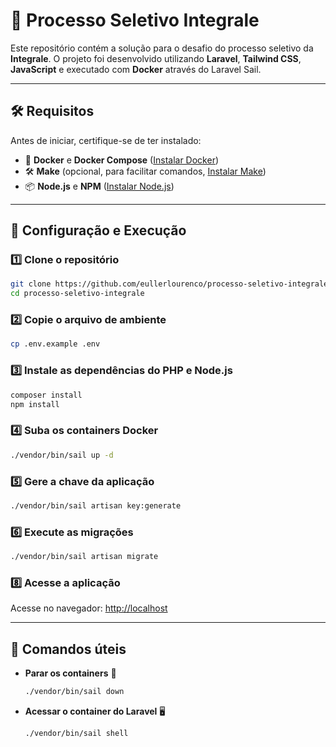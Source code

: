# 🚀 Processo Seletivo Integrale

Este repositório contém a solução para o desafio do processo seletivo da **Integrale**. O projeto foi desenvolvido utilizando **Laravel**, **Tailwind CSS**, **JavaScript** e executado com **Docker** através do Laravel Sail.

---

## 🛠 Requisitos
Antes de iniciar, certifique-se de ter instalado:
- 🐳 **Docker** e **Docker Compose** ([Instalar Docker](https://docs.docker.com/get-docker/))
- 🛠 **Make** (opcional, para facilitar comandos, [Instalar Make](https://linuxhint.com/install-make-ubuntu/))
- 📦 **Node.js** e **NPM** ([Instalar Node.js](https://nodejs.org/))

---

## 📌 Configuração e Execução

### 1️⃣ Clone o repositório
```bash
git clone https://github.com/eullerlourenco/processo-seletivo-integrale.git
cd processo-seletivo-integrale
```

### 2️⃣ Copie o arquivo de ambiente
```bash
cp .env.example .env
```

### 3️⃣ Instale as dependências do PHP e Node.js
```bash
composer install
npm install
```

### 4️⃣ Suba os containers Docker
```bash
./vendor/bin/sail up -d
```

### 5️⃣ Gere a chave da aplicação
```bash
./vendor/bin/sail artisan key:generate
```

### 6️⃣ Execute as migrações
```bash
./vendor/bin/sail artisan migrate
```

### 8️⃣ Acesse a aplicação
Acesse no navegador: [http://localhost](http://localhost)

---

## 🔧 Comandos úteis

- **Parar os containers** 🛑
  ```bash
  ./vendor/bin/sail down
  ```

- **Acessar o container do Laravel** 🖥️
  ```bash
  ./vendor/bin/sail shell
  ```
